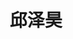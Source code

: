 ---
title: "邱泽昊" # 姓名
position: "博士" # 写硕士或博士
contact: "qiuzh@mail.nankai.edu.cn" # 邮箱
description: "软体驱动器及机器人设计与控制" # 研究课题
photo: "/url_test/student/qiuzehao/photo.jpg" # 把wanghai改成自己名字的拼音
item:
- 南开大学学士 # 改成自己的最高学位
- 博士期间发表SCI论文1篇，EI期刊/会议论文2篇 # 个人成果奖项奖励，总共不要超过4条，精简写
- 中国国际大学生创新大赛(2024)天津赛区高教主赛道铜奖（团队负责人）
- 2022年ACIRS会议最佳展示奖
- 南开大学第五届“校长杯”创新创业大赛一等奖
---